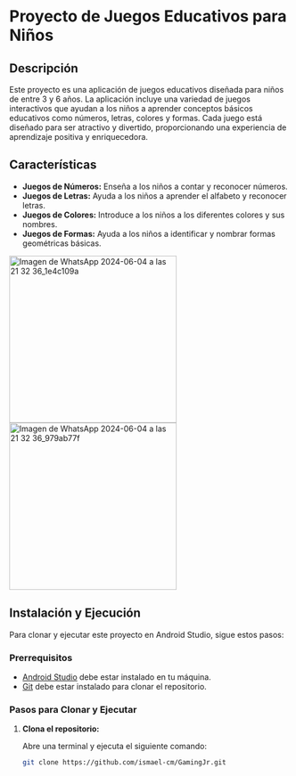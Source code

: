# Proyecto de Juegos Educativos para Niños

## Descripción

Este proyecto es una aplicación de juegos educativos diseñada para niños de entre 3 y 6 años. La aplicación incluye una variedad de juegos interactivos que ayudan a los niños a aprender conceptos básicos educativos como números, letras, colores y formas. Cada juego está diseñado para ser atractivo y divertido, proporcionando una experiencia de aprendizaje positiva y enriquecedora.

## Características

- **Juegos de Números:** Enseña a los niños a contar y reconocer números.
- **Juegos de Letras:** Ayuda a los niños a aprender el alfabeto y reconocer letras.
- **Juegos de Colores:** Introduce a los niños a los diferentes colores y sus nombres.
- **Juegos de Formas:** Ayuda a los niños a identificar y nombrar formas geométricas básicas.

<!-- Cambia los valores de width y height según sea necesario -->
<img src="https://github.com/ismael-cm/GamingJr/assets/88692059/4b6cf71d-66a2-43d8-b796-8c137f9196dd" alt="Imagen de WhatsApp 2024-06-04 a las 21 32 36_1e4c109a" width="300"/>
<img src="https://github.com/ismael-cm/GamingJr/assets/88692059/97216390-9bbf-411a-a643-7b1572eaf7a2" alt="Imagen de WhatsApp 2024-06-04 a las 21 32 36_979ab77f" width="300"/>

## Instalación y Ejecución

Para clonar y ejecutar este proyecto en Android Studio, sigue estos pasos:

### Prerrequisitos

- [Android Studio](https://developer.android.com/studio) debe estar instalado en tu máquina.
- [Git](https://git-scm.com/) debe estar instalado para clonar el repositorio.

### Pasos para Clonar y Ejecutar

1. **Clona el repositorio:**

   Abre una terminal y ejecuta el siguiente comando:
   ```sh
   git clone https://github.com/ismael-cm/GamingJr.git
